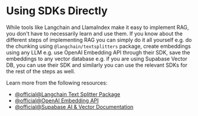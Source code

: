 # Using SDKs Directly

While tools like Langchain and LlamaIndex make it easy to implement RAG, you don't have to necessarily learn and use them. If you know about the different steps of implementing RAG you can simply do it all yourself e.g. do the chunking using `@langchain/textsplitters` package, create embeddings using any LLM e.g. use OpenAI Embedding API through their SDK, save the embeddings to any vector database e.g. if you are using Supabase Vector DB, you can use their SDK and similarly you can use the relevant SDKs for the rest of the steps as well.

Learn more from the following resources:

- [@official@Langchain Text Splitter Package](https://www.npmjs.com/package/@langchain/textsplitters)
- [@official@OpenAI Embedding API](https://platform.openai.com/docs/guides/embeddings)
- [@official@Supabase AI & Vector Documentation](https://supabase.com/docs/guides/ai)
